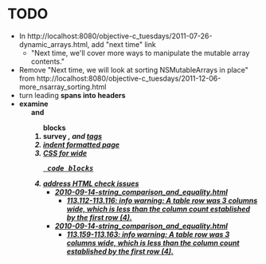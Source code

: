 # TODO

- In http://localhost:8080/objective-c_tuesdays/2011-07-26-dynamic_arrays.html, add "next time" link
  - "Next time, we'll cover more ways to manipulate the mutable array contents."
- Remove "Next time, we will look at sorting NSMutableArrays in place" from http://localhost:8080/objective-c_tuesdays/2011-12-06-more_nsarray_sorting.html
- turn leading <strong> spans into headers
- examine <ul> and <ol> blocks
- survey <i>, <b> and <u> tags
- indent formatted page
- CSS for wide <pre> code blocks 
- address HTML check issues
    * 2010-09-14-string_comparison_and_equality.html
        - 113.112-113.116: info warning: A table row was 3 columns wide, which is less than the column count established by the first row (4).
    * 2010-09-14-string_comparison_and_equality.html
        - 113.159-113.163: info warning: A table row was 3 columns wide, which is less than the column count established by the first row (4).
